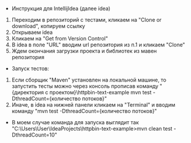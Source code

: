 * Инструкция для IntellijIdea (далее idea)
1. Переходим в репозиторий с тестами, кликаем на "Clone or download", копируем ссылку
2. Открываем idea
3. Кликаем на "Get from Version Control"
4. В idea в поле "URL" вводим url репозитория из п.1 и кликаем "Clone"
5. Ждем окончания загрузки проекта и библиотек из мавен репозитория

* Запуск тестов:
1. Если сборщик "Maven" установлен на локальной машине, то запустить тесты можно через консоль прописав команду "{директория с проектом}\httpbin-text-example mvn test -DthreadCount={количество потоков}"
2. Иначе, в idea на нижней панели кликаем на "Terminal" и вводим команду "mvn test -DthreadCount={количество потоков}"
* В моем случае команда для запуска выглядит так "C:\Users\User\IdeaProjects\httpbin-text-example>mvn clean test -DthreadCount=10"
